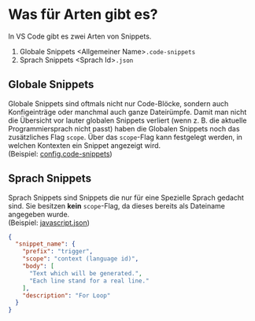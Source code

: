 # Was für Arten gibt es?

In VS Code gibt es zwei Arten von Snippets.
1. Globale Snippets \<Allgemeiner Name\>`.code-snippets`
2. Sprach Snippets \<Sprach Id\>`.json`

## Globale Snippets
Globale Snippets sind oftmals nicht nur Code-Blöcke, sondern auch Konfigeinträge oder manchmal auch ganze Dateirümpfe. Damit man nicht die Übersicht vor lauter globalen Snippets verliert (wenn z. B. die aktuelle Programmiersprach nicht passt) haben die Globalen Snippets noch das zusätzliches Flag `scope`. Über das `scope`-Flag kann festgelegt werden, in welchen Kontexten ein Snippet angezeigt wird.  
(Beispiel: [config.code-snippets](./../drafts/config.code-snippets))

## Sprach Snippets
Sprach Snippets sind Snippets die nur für eine Spezielle Sprach gedacht sind. Sie besitzen **kein** `scope`-Flag, da dieses bereits als Dateiname angegeben wurde.  
(Beispiel: [javascript.json](./../examples/javascript.json))

```json
{
  "snippet_name": {
    "prefix": "trigger",
    "scope": "context (language id)",
    "body": [
      "Text which will be generated.",
      "Each line stand for a real line."
    ],
    "description": "For Loop"
  }
}
```
